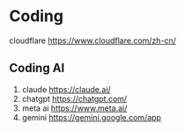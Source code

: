 # Coding

cloudflare <https://www.cloudflare.com/zh-cn/>

## Coding AI

1. claude <https://claude.ai/>
2. chatgpt <https://chatgpt.com/>
3. meta ai <https://www.meta.ai/>
4. gemini <https://gemini.google.com/app>
